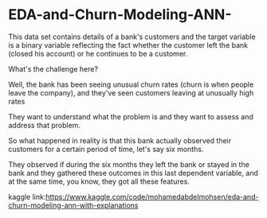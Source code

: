 # EDA-and-Churn-Modeling-ANN-

This data set contains details of a bank's customers and the target variable is a binary variable reflecting the fact whether the customer left the bank (closed his account) or he continues to be a customer.

What's the challenge here?

Well, the bank has been seeing unusual churn rates (churn is when people leave the company), and they've seen customers leaving at unusually high rates

They want to understand what the problem is and they want to assess and address that problem.

So what happened in reality is that this bank actually observed their customers for a certain period of time, let's say six months.

They observed if during the six months they left the bank or stayed in the bank and they gathered these outcomes in this last dependent variable, and at the same time, you know, they got all these features.  



kaggle link:https://www.kaggle.com/code/mohamedabdelmohsen/eda-and-churn-modeling-ann-with-explanations
